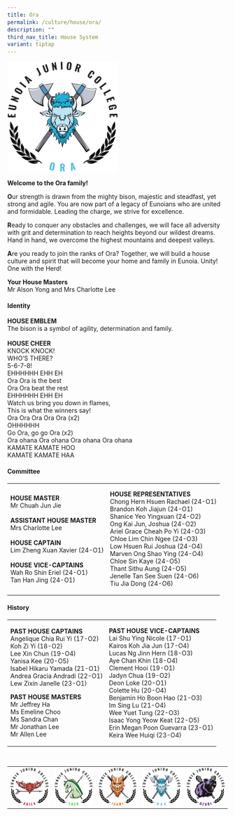 ```yaml
---
title: Ora
permalink: /culture/house/ora/
description: ""
third_nav_title: House System
variant: tiptap
---
```

<div class="isomer-image-wrapper">
<img style="width: 50%;" height="auto" width="100%" alt="" src="/images/Houses-Ora-Crest.png">
</div>
<p><strong>Welcome to the Ora family!</strong>
</p>
<p><strong>O</strong>ur strength is drawn from the mighty bison, majestic
and steadfast, yet strong and agile. You are now part of a legacy of Eunoians
who are united and formidable. Leading the charge, we strive for excellence.</p>
<p><strong>R</strong>eady to conquer any obstacles and challenges, we will
face all adversity with grit and determination to reach heights beyond
our wildest dreams. Hand in hand, we overcome the highest mountains and
deepest valleys.</p>
<p><strong>A</strong>re you ready to join the ranks of Ora? Together, we
will build a house culture and spirit that will become your home and family
in Eunoia. Unity! One with the Herd!</p>
<p><strong>Your House Masters</strong>
<br>Mr Alson Yong and Mrs Charlotte Lee</p>
<h4><strong>Identity</strong></h4>
<p><strong>HOUSE EMBLEM</strong>
<br>The bison is a symbol of agility, determination and family.
<br>
<br><strong>HOUSE CHEER</strong>
<br>KNOCK KNOCK!
<br>WHO’S THERE?
<br>5-6-7-8!
<br>EHHHHHH EHH EH
<br>Ora Ora is the best
<br>Ora Ora beat the rest
<br>EHHHHHH EHH EH
<br>Watch us bring you down in flames,
<br>This is what the winners say!
<br>Ora Ora Ora Ora Ora (x2)
<br>OHHHHHH
<br>Go Ora, go go Ora (x2)
<br>Ora ohana Ora ohana Ora ohana Ora ohana
<br>KAMATE KAMATE HOO
<br>KAMATE KAMATE HAA</p>
<p></p>
<h4><strong>Committee</strong></h4>
<table style="minWidth: 50px">
<colgroup>
<col>
<col>
</colgroup>
<tbody>
<tr>
<td rowspan="1" colspan="1">
<p><strong>HOUSE MASTER</strong>
<br>Mr Chuah Jun Jie
<br>
<br><strong>ASSISTANT HOUSE MASTER</strong>
<br>Mrs Charlotte Lee
<br>
<br><strong>HOUSE CAPTAIN</strong>
<br>Lim Zheng Xuan Xavier (24-O1)
<br>
<br><strong>HOUSE VICE-CAPTAINS</strong>
<br>Wah Ro Shin Eriel (24-O1)
<br>Tan Han Jing (24-O1)</p>
</td>
<td rowspan="1" colspan="1">
<p><strong>HOUSE REPRESENTATIVES</strong>
<br>Chong Hern Hsuen Rachael (24-O1)
<br>Brandon Koh Jiajun (24-O1)
<br>Shanice Yeo Yingxuan (24-O2)
<br>Ong Kai Jun, Joshua (24-O2)
<br>Ariel Grace Cheah Po Yi (24-O3)
<br>Chloe Lim Chin Ngee (24-O3)
<br>Low Hsuen Rui Joshua (24-O4)
<br>Marven Ong Shao Ying (24-O4)
<br>Chloe Sin Kaye (24-O5)
<br>Thant Sithu Aung (24-O5)
<br>Jenelle Tan See Suen (24-O6)
<br>Tiu Jia Dong (24-O6)</p>
</td>
</tr>
</tbody>
</table>
<h4><strong>History</strong></h4>
<table style="minWidth: 50px">
<colgroup>
<col>
<col>
</colgroup>
<tbody>
<tr>
<td rowspan="1" colspan="1">
<p><strong>PAST HOUSE CAPTAINS</strong>
<br>Angelique Chia Rui Yi (17-O2)
<br>Koh Zi Yi (18-O2)
<br>Lee Xin Chun (19-O4)
<br>Yanisa Kee (20-O5)
<br>Isabel Hikaru Yamada (21-O1)
<br>Andrea Gracia Andradi (22-O1)
<br>Lew Zixin Janelle (23-O1)</p>
<p></p>
<p><strong>PAST HOUSE MASTERS</strong>
<br>Mr Jeffrey Ha
<br>Ms Emeline Choo
<br>Ms Sandra Chan
<br>Mr Jonathan Lee
<br>Mr Allen Lee</p>
</td>
<td rowspan="1" colspan="1">
<p><strong>PAST HOUSE VICE-CAPTAINS</strong>
<br>Lai Shu Ying Nicole (17-O1)
<br>Kairos Koh Jia Jun (17-O4)
<br>Lucas Ng Jinn Hern (18-O3)
<br>Aye Chan Khin (18-O4)
<br>Clement Hooi (19-O1)
<br>Jadyn Chua (19-O2)
<br>Deon Loke (20-O1)
<br>Colette Hu (20-O4)
<br>Benjamin Ho Boon Hao (21-O3)
<br>Im Sing Lu (21-O4)
<br>Wee Yuet Tung (22-O3)
<br>Isaac Yong Yeow Keat (22-O5)
<br>Erin Megan Poon Guevarra (23-O1)
<br>Keira Wee Huiqi (23-O4)</p>
</td>
</tr>
</tbody>
</table>
<p>
<br>
</p>
<table style="minWidth: 125px">
<colgroup>
<col>
<col>
<col>
<col>
<col>
</colgroup>
<tbody>
<tr>
<td rowspan="1" colspan="1">
<div class="isomer-image-wrapper">
<img style="width:100%" height="auto" width="100%" src="/images/Houses-Akila-Crest.png">
</div>
</td>
<td rowspan="1" colspan="1">
<div class="isomer-image-wrapper">
<img style="width:100%" height="auto" width="100%" src="/images/Houses-Eder-Crest.png">
</div>
</td>
<td rowspan="1" colspan="1">
<div class="isomer-image-wrapper">
<img style="width:100%" height="auto" width="100%" src="/images/Houses-Isami-Crest.png">
</div>
</td>
<td rowspan="1" colspan="1">
<div class="isomer-image-wrapper">
<img style="width:100%" height="auto" width="100%" src="/images/Houses-Ora-Crest.png">
</div>
</td>
<td rowspan="1" colspan="1">
<div class="isomer-image-wrapper">
<img style="width:100%" height="auto" width="100%" src="/images/Houses-Uzuri-Crest.png">
</div>
</td>
</tr>
</tbody>
</table>
<p></p>